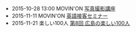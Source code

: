 * 2015-10-28 13:00 MOVIN'ON [写真撮影講座](https://www.facebook.com/movinon.hiroshima/posts/1020731117947666)
* 2015-11-11 MOVIN'ON [英語接客セミナー](https://www.facebook.com/events/732070760232987/)
* 2015-11-21 楽しい100人 [第8回 広島の楽しい100人](https://www.facebook.com/h100parson/posts/726353220841773)

